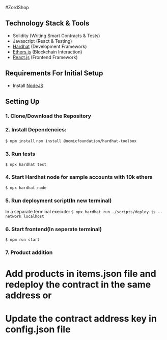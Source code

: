 #ZordShop

## Technology Stack & Tools

- Solidity (Writing Smart Contracts & Tests)
- Javascript (React & Testing)
- [Hardhat](https://hardhat.org/) (Development Framework)
- [Ethers.js](https://docs.ethers.io/v5/) (Blockchain Interaction)
- [React.js](https://reactjs.org/) (Frontend Framework)

## Requirements For Initial Setup
- Install [NodeJS](https://nodejs.org/en/)

## Setting Up
### 1. Clone/Download the Repository

### 2. Install Dependencies:
`$ npm install`
`npm install @nomicfoundation/hardhat-toolbox`

### 3. Run tests
`$ npx hardhat test`

### 4. Start Hardhat node for sample accounts with 10k ethers
`$ npx hardhat node`

### 5. Run deployment script(In new terminal)
In a separate terminal execute:
`$ npx hardhat run ./scripts/deploy.js --network localhost`

### 6. Start frontend(In seperate terminal)
`$ npm run start`

### 7. Product addition
   # Add products in items.json file and redeploy the contract in the same address or
   # Update the contract address key in config.json file 
